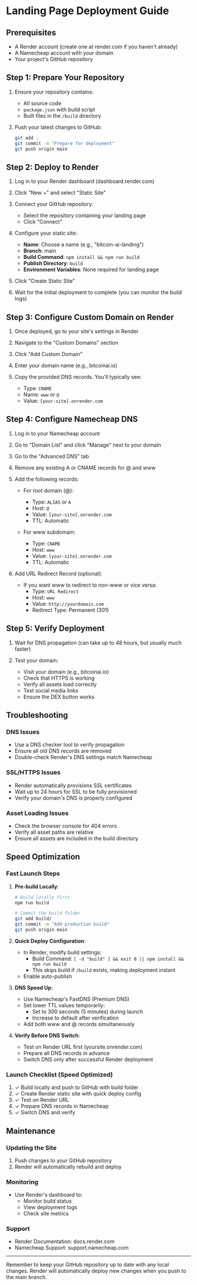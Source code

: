 # Landing Page Deployment Guide

## Prerequisites
- A Render account (create one at render.com if you haven't already)
- A Namecheap account with your domain
- Your project's GitHub repository

## Step 1: Prepare Your Repository

1. Ensure your repository contains:
   - All source code
   - `package.json` with build script
   - Built files in the `/build` directory

2. Push your latest changes to GitHub:
   ```bash
   git add .
   git commit -m "Prepare for deployment"
   git push origin main
   ```

## Step 2: Deploy to Render

1. Log in to your Render dashboard (dashboard.render.com)

2. Click "New +" and select "Static Site"

3. Connect your GitHub repository:
   - Select the repository containing your landing page
   - Click "Connect"

4. Configure your static site:
   - **Name**: Choose a name (e.g., "bitcoin-ai-landing")
   - **Branch**: main
   - **Build Command**: `npm install && npm run build`
   - **Publish Directory**: `build`
   - **Environment Variables**: None required for landing page

5. Click "Create Static Site"

6. Wait for the initial deployment to complete (you can monitor the build logs)

## Step 3: Configure Custom Domain on Render

1. Once deployed, go to your site's settings in Render

2. Navigate to the "Custom Domains" section

3. Click "Add Custom Domain"

4. Enter your domain name (e.g., bitcoinai.io)

5. Copy the provided DNS records. You'll typically see:
   - Type: `CNAME`
   - Name: `www` or `@`
   - Value: `[your-site].onrender.com`

## Step 4: Configure Namecheap DNS

1. Log in to your Namecheap account

2. Go to "Domain List" and click "Manage" next to your domain

3. Go to the "Advanced DNS" tab

4. Remove any existing A or CNAME records for @ and www

5. Add the following records:
   - For root domain (@):
     - Type: `ALIAS` or `A`
     - Host: `@`
     - Value: `[your-site].onrender.com`
     - TTL: Automatic

   - For www subdomain:
     - Type: `CNAME`
     - Host: `www`
     - Value: `[your-site].onrender.com`
     - TTL: Automatic

6. Add URL Redirect Record (optional):
   - If you want www to redirect to non-www or vice versa:
     - Type: `URL Redirect`
     - Host: `www`
     - Value: `http://yourdomain.com`
     - Redirect Type: Permanent (301)

## Step 5: Verify Deployment

1. Wait for DNS propagation (can take up to 48 hours, but usually much faster)

2. Test your domain:
   - Visit your domain (e.g., bitcoinai.io)
   - Check that HTTPS is working
   - Verify all assets load correctly
   - Test social media links
   - Ensure the DEX button works

## Troubleshooting

### DNS Issues
- Use a DNS checker tool to verify propagation
- Ensure all old DNS records are removed
- Double-check Render's DNS settings match Namecheap

### SSL/HTTPS Issues
- Render automatically provisions SSL certificates
- Wait up to 24 hours for SSL to be fully provisioned
- Verify your domain's DNS is properly configured

### Asset Loading Issues
- Check the browser console for 404 errors
- Verify all asset paths are relative
- Ensure all assets are included in the build directory

## Speed Optimization

### Fast Launch Steps
1. **Pre-build Locally**:
   ```bash
   # Build locally first
   npm run build
   
   # Commit the build folder
   git add build/
   git commit -m "Add production build"
   git push origin main
   ```

2. **Quick Deploy Configuration**:
   - In Render, modify build settings:
     - Build Command: `[ -d "build" ] && exit 0 || npm install && npm run build`
     - This skips build if `/build` exists, making deployment instant
   - Enable auto-publish

3. **DNS Speed Up**:
   - Use Namecheap's FastDNS (Premium DNS)
   - Set lower TTL values temporarily:
     - Set to 300 seconds (5 minutes) during launch
     - Increase to default after verification
   - Add both www and @ records simultaneously

4. **Verify Before DNS Switch**:
   - Test on Render URL first (yoursite.onrender.com)
   - Prepare all DNS records in advance
   - Switch DNS only after successful Render deployment

### Launch Checklist (Speed Optimized)
1. ✓ Build locally and push to GitHub with build folder
2. ✓ Create Render static site with quick deploy config
3. ✓ Test on Render URL
4. ✓ Prepare DNS records in Namecheap
5. ✓ Switch DNS and verify

## Maintenance

### Updating the Site
1. Push changes to your GitHub repository
2. Render will automatically rebuild and deploy

### Monitoring
- Use Render's dashboard to:
  - Monitor build status
  - View deployment logs
  - Check site metrics

### Support
- Render Documentation: docs.render.com
- Namecheap Support: support.namecheap.com

---

Remember to keep your GitHub repository up to date with any local changes. Render will automatically deploy new changes when you push to the main branch.
